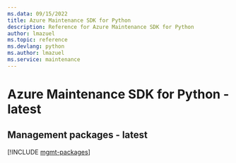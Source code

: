 ```yaml
---
ms.data: 09/15/2022
title: Azure Maintenance SDK for Python
description: Reference for Azure Maintenance SDK for Python
author: lmazuel
ms.topic: reference
ms.devlang: python
ms.author: lmazuel
ms.service: maintenance
---
```

# Azure Maintenance SDK for Python - latest

## Management packages - latest
[!INCLUDE [mgmt-packages](maintenance-mgmt-index.md)]